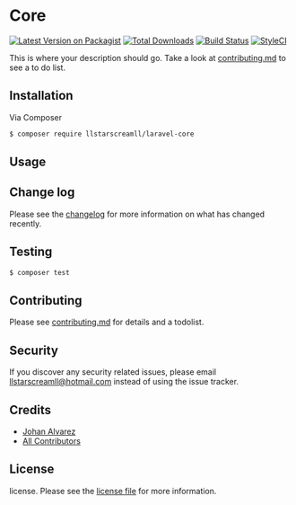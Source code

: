 # Core

[![Latest Version on Packagist][ico-version]][link-packagist]
[![Total Downloads][ico-downloads]][link-downloads]
[![Build Status][ico-travis]][link-travis]
[![StyleCI][ico-styleci]][link-styleci]

This is where your description should go. Take a look at [contributing.md](contributing.md) to see a to do list.

## Installation

Via Composer

``` bash
$ composer require llstarscreamll/laravel-core
```

## Usage

## Change log

Please see the [changelog](changelog.md) for more information on what has changed recently.

## Testing

``` bash
$ composer test
```

## Contributing

Please see [contributing.md](contributing.md) for details and a todolist.

## Security

If you discover any security related issues, please email llstarscreamll@hotmail.com instead of using the issue tracker.

## Credits

- [Johan Alvarez][link-author]
- [All Contributors][link-contributors]

## License

license. Please see the [license file](license.md) for more information.

[ico-version]: https://img.shields.io/packagist/v/llstarscreamll/laravel-core.svg?style=flat-square
[ico-downloads]: https://img.shields.io/packagist/dt/llstarscreamll/laravel-core.svg?style=flat-square
[ico-travis]: https://img.shields.io/travis/llstarscreamll/laravel-core/master.svg?style=flat-square
[ico-styleci]: https://styleci.io/repos/12345678/shield

[link-packagist]: https://packagist.org/packages/llstarscreamll/laravel-core
[link-downloads]: https://packagist.org/packages/llstarscreamll/laravel-core
[link-travis]: https://travis-ci.org/llstarscreamll/laravel-core
[link-styleci]: https://styleci.io/repos/12345678
[link-author]: https://github.com/llstarscreamll
[link-contributors]: ../../contributors
